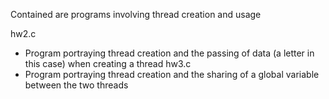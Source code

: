 Contained are programs involving thread creation and usage 

hw2.c 
  - Program portraying thread creation and the passing of data (a letter in this case) when creating a thread
hw3.c
  - Program portraying thread creation and the sharing of a global variable between the two threads
